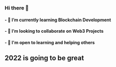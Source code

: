 ### Hi there 👋

<!--
**ezeamaka2/ezeamaka2** is a ✨ _special_ ✨ repository because its `README.md` (this file) appears on your GitHub profile.

Here are some ideas to get you started:

- 🔭 I’m currently working on ...
- 🌱 I’m currently learning ...
- 👯 I’m looking to collaborate on ...
- 🤔 I’m looking for help with ...
- 💬 Ask me about ...
- 📫 How to reach me: ...
- 😄 Pronouns: ...
- ⚡ Fun fact: ...
-->
#### - 🌱 I’m currently learning Blockchain Development
#### - 👯 I’m looking to collaborate on Web3 Projects
#### - 🌱 I'm open to learning and helping others

## 2022 is going to be great
